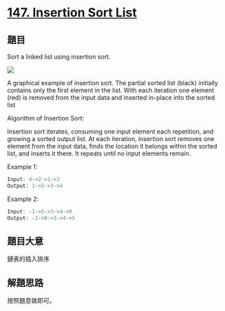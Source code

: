 # [147. Insertion Sort List](https://leetcode.com/problems/insertion-sort-list/)

## 題目

Sort a linked list using insertion sort.

![](https://upload.wikimedia.org/wikipedia/commons/0/0f/Insertion-sort-example-300px.gif)

A graphical example of insertion sort. The partial sorted list (black) initially contains only the first element in the list.
With each iteration one element (red) is removed from the input data and inserted in-place into the sorted list
 

Algorithm of Insertion Sort:

Insertion sort iterates, consuming one input element each repetition, and growing a sorted output list.
At each iteration, insertion sort removes one element from the input data, finds the location it belongs within the sorted list, and inserts it there.
It repeats until no input elements remain.

Example 1:

```c
Input: 4->2->1->3
Output: 1->2->3->4
```

Example 2:

```c
Input: -1->5->3->4->0
Output: -1->0->3->4->5
```

## 題目大意

鏈表的插入排序

## 解題思路

按照題意做即可。